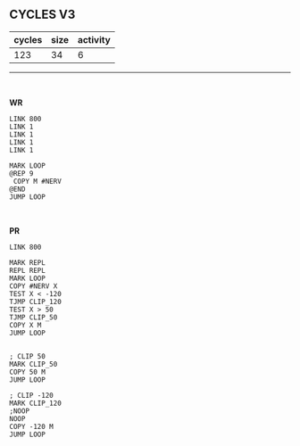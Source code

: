## CYCLES V3

| cycles | size | activity |
| ------ | ---- | -------- |
| 123 | 34 | 6 |
<hr>
<br>

**WR**

```
LINK 800
LINK 1
LINK 1
LINK 1
LINK 1

MARK LOOP
@REP 9
 COPY M #NERV
@END
JUMP LOOP
```

<br>

**PR**

```
LINK 800

MARK REPL
REPL REPL
MARK LOOP
COPY #NERV X
TEST X < -120
TJMP CLIP_120
TEST X > 50
TJMP CLIP_50
COPY X M
JUMP LOOP


; CLIP 50
MARK CLIP_50
COPY 50 M
JUMP LOOP

; CLIP -120
MARK CLIP_120
;NOOP
NOOP
COPY -120 M
JUMP LOOP
```
